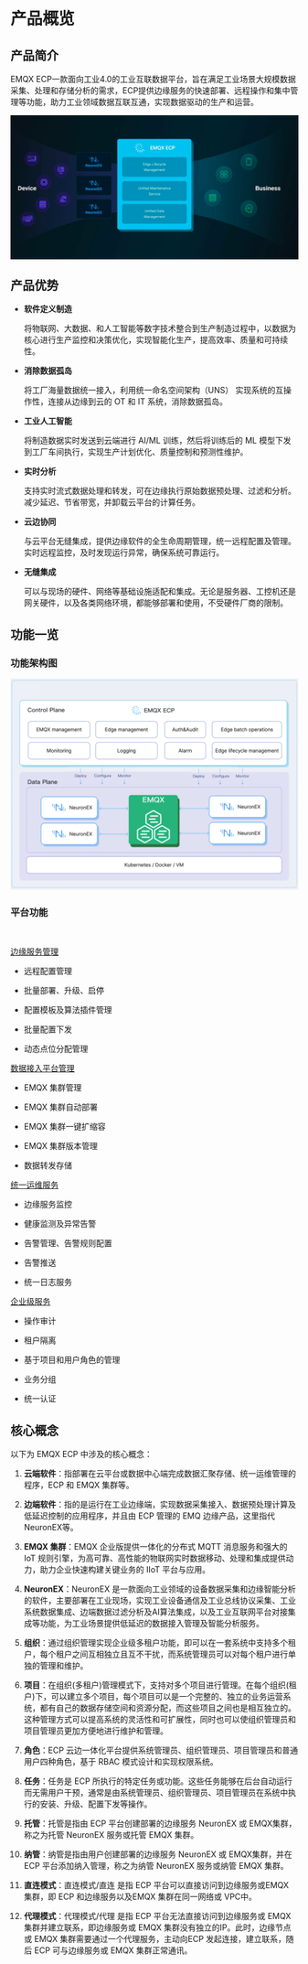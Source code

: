 # 产品概览

## 产品简介
EMQX ECP一款面向工业4.0的工业互联数据平台，旨在满足工业场景大规模数据采集、处理和存储分析的需求，ECP提供边缘服务的快速部署、远程操作和集中管理等功能，助力工业领域数据互联互通，实现数据驱动的生产和运营。

<img src="./_assets/title.png" style="zoom:67%;" align="middle">

## 产品优势

- **软件定义制造**

    将物联网、大数据、和人工智能等数字技术整合到生产制造过程中，以数据为核心进行生产监控和决策优化，实现智能化生产，提高效率、质量和可持续性。

- **消除数据孤岛**

    将工厂海量数据统一接入，利用统一命名空间架构（UNS） 实现系统的互操作性，连接从边缘到云的 OT 和 IT 系统，消除数据孤岛。

- **工业人工智能**

    将制造数据实时发送到云端进行 AI/ML 训练，然后将训练后的 ML 模型下发到工厂车间执行，实现生产计划优化、质量控制和预测性维护。

- **实时分析**

    支持实时流式数据处理和转发，可在边缘执行原始数据预处理、过滤和分析。减少延迟、节省带宽，并卸载云平台的计算任务。

- **云边协同**

    与云平台无缝集成，提供边缘软件的全生命周期管理，统一远程配置及管理。实时远程监控，及时发现运行异常，确保系统可靠运行。

- **无缝集成**

    可以与现场的硬件、网络等基础设施适配和集成。无论是服务器、工控机还是网关硬件，以及各类网络环境，都能够部署和使用，不受硬件厂商的限制。


## 功能一览

### 功能架构图


![function_image](./_assets/function_architecture.png) 

### 平台功能

<br>

[边缘服务管理](./edge_service/introduction.md)
- 远程配置管理

- 批量部署、升级、启停

- 配置模板及算法插件管理

- 批量配置下发

- 动态点位分配管理

[数据接入平台管理](./cluster/introduction.md)
- EMQX 集群管理

- EMQX 集群自动部署

- EMQX 集群一键扩缩容

- EMQX 集群版本管理

- 数据转发存储

[统一运维服务](./monitor/introduction.md)
- 边缘服务监控

- 健康监测及异常告警

- 告警管理、告警规则配置

- 告警推送

- 统一日志服务

[企业级服务](./system_admin/introduction.md)
- 操作审计

- 租户隔离

- 基于项目和用户角色的管理

- 业务分组

- 统一认证

<!-- <img src="./_assets/ecp-ability.png" style="zoom:100%;" align="middle"> -->



## 核心概念

以下为 EMQX ECP 中涉及的核心概念：

1. **云端软件**：指部署在云平台或数据中心端完成数据汇聚存储、统一运维管理的程序，ECP 和 EMQX 集群等。

2. **边端软件**：指的是运行在工业边缘端，实现数据采集接入、数据预处理计算及低延迟控制的应用程序，并且由 ECP 管理的 EMQ 边缘产品，这里指代 NeuronEX等。

3. **EMQX 集群**：EMQX 企业版提供一体化的分布式 MQTT 消息服务和强大的 IoT 规则引擎，为高可靠、高性能的物联网实时数据移动、处理和集成提供动力，助力企业快速构建关键业务的 IIoT 平台与应用。

4. **NeuronEX**：NeuronEX 是一款面向工业领域的设备数据采集和边缘智能分析的软件，主要部署在工业现场，实现工业设备通信及工业总线协议采集、工业系统数据集成、边端数据过滤分析及AI算法集成，以及工业互联网平台对接集成等功能，为工业场景提供低延迟的数据接入管理及智能分析服务。

5. **组织**：通过组织管理实现企业级多租户功能，即可以在一套系统中支持多个租户，每个租户之间互相独立且互不干扰，而系统管理员可以对每个租户进行单独的管理和维护。

6. **项目**：在组织(多租户)管理模式下，支持对多个项目进行管理。在每个组织(租户)下，可以建立多个项目，每个项目可以是一个完整的、独立的业务运营系统，都有自己的数据存储空间和资源分配，而这些项目之间也是相互独立的。这种管理方式可以提高系统的灵活性和可扩展性，同时也可以使组织管理员和项目管理员更加方便地进行维护和管理。

7. **角色**：ECP 云边一体化平台提供系统管理员、组织管理员、项目管理员和普通用户四种角色，基于 RBAC 模式设计和实现权限系统。

8. **任务**：任务是 ECP 所执行的特定任务或功能。这些任务能够在后台自动运行而无需用户干预，通常是由系统管理员、组织管理员、项目管理员在系统中执行的安装、升级、配置下发等操作。

9. **托管**：托管是指由 ECP 平台创建部署的边缘服务 NeuronEX 或 EMQX集群，称之为托管 NeuronEX 服务或托管 EMQX 集群。

10. **纳管**：纳管是指由用户创建部署的边缘服务 NeuronEX 或 EMQX集群，并在 ECP 平台添加纳入管理，称之为纳管 NeuronEX 服务或纳管 EMQX 集群。

11. **直连模式**：直连模式/直连 是指 ECP 平台可以直接访问到边缘服务或EMQX 集群，即 ECP 和边缘服务以及EMQX 集群在同一网络或 VPC中。

12. **代理模式**：代理模式/代理 是指 ECP 平台无法直接访问到边缘服务或 EMQX 集群并建立联系，即边缘服务或 EMQX 集群没有独立的IP。此时，边缘节点或 EMQX 集群需要通过一个代理服务，主动向ECP 发起连接，建立联系，随后 ECP 可与边缘服务或 EMQX 集群正常通讯。


